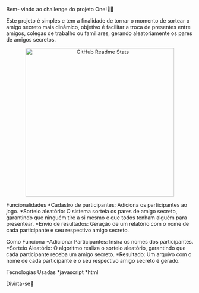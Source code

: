 Bem- vindo ao challenge do projeto One!👋🏻

Este projeto é simples e tem a finalidade de tornar o momento de sortear o amigo secreto mais dinâmico, objetivo é facilitar a troca de presentes entre amigos, colegas de trabalho ou familiares, gerando aleatoriamente os pares de amigos secretos.


<p align="center">
 <img width="400px" src= https://media1.tenor.com/m/v_H4t7Y6xBAAAAAd/excited-friends-rachel.gif=for-the-badge&logo=Canva&logoColor=white align="center" alt="GitHub Readme Stats" />
</p>


Funcionalidades
*Cadastro de participantes: Adiciona os participantes ao jogo.
*Sorteio aleatório: O sistema sorteia os pares de amigo secreto, garantindo que ninguém tire a si mesmo e que todos tenham alguém para presentear.
*Envio de resultados: Geração de um relatório com o nome de cada participante e seu respectivo amigo secreto.

Como Funciona
*Adicionar Participantes: Insira os nomes dos participantes.
*Sorteio Aleatório: O algoritmo realiza o sorteio aleatório, garantindo que cada participante receba um amigo secreto.
*Resultado: Um arquivo com o nome de cada participante e o seu respectivo amigo secreto é gerado.

Tecnologias Usadas
*javascript
*html

Divirta-se💟

